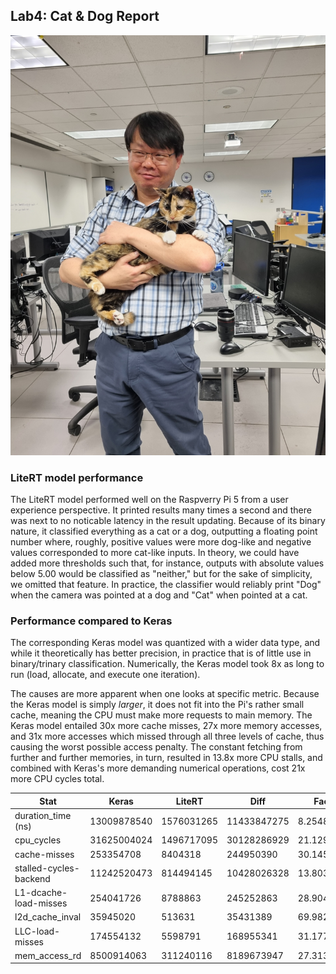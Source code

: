 ## Lab4: Cat & Dog Report

![Dr. Baek, cat whisperer](20250312_111537.jpg "Dr. Baek, cat whisperer")

### LiteRT model performance

The LiteRT model performed well on the Raspverry Pi 5 from a user experience perspective. It printed results many times a second and there was next to no noticable latency in the result updating. Because of its binary nature, it classified everything as a cat or a dog, outputting a floating point number where, roughly, positive values were more dog-like and negative values corresponded to more cat-like inputs. In theory, we could have added more thresholds such that, for instance, outputs with absolute values below 5.00 would be classified as "neither," but for the sake of simplicity, we omitted that feature. In practice, the classifier would reliably print "Dog" when the camera was pointed at a dog and "Cat" when pointed at a cat.

### Performance compared to Keras

The corresponding Keras model was quantized with a wider data type, and while it theoretically has better precision, in practice that is of little use in binary/trinary classification. Numerically, the Keras model took 8x as long to run (load, allocate, and execute one iteration).

The causes are more apparent when one looks at specific metric. Because the Keras model is simply *larger*, it does not fit into the Pi's rather small cache, meaning the CPU must make more requests to main memory. The Keras model entailed 30x more cache misses, 27x more memory accesses, and 31x more accesses which missed through all three levels of cache, thus causing the worst possible access penalty. The constant fetching from further and further memories, in turn, resulted in 13.8x more CPU stalls, and combined with Keras's more demanding numerical operations, cost 21x more CPU cycles total.

| Stat                   | Keras       | LiteRT     | Diff        | Factor      |
| ---------------------- | ----------- | ---------- | ----------- | ----------- |
| duration_time (ns)     | 13009878540 | 1576031265 | 11433847275 | 8.254835313 |
| cpu_cycles             | 31625004024 | 1496717095 | 30128286929 | 21.12958029 |
| cache-misses           | 253354708   | 8404318    | 244950390   | 30.1457784  |
| stalled-cycles-backend | 11242520473 | 814494145  | 10428026328 | 13.80307095 |
| L1-dcache-load-misses  | 254041726   | 8788863    | 245252863   | 28.90495915 |
| l2d_cache_inval        | 35945020    | 513631     | 35431389    | 69.98218565 |
| LLC-load-misses        | 174554132   | 5598791    | 168955341   | 31.17711163 |
| mem_access_rd          | 8500914063  | 311240116  | 8189673947  | 27.31304104 |